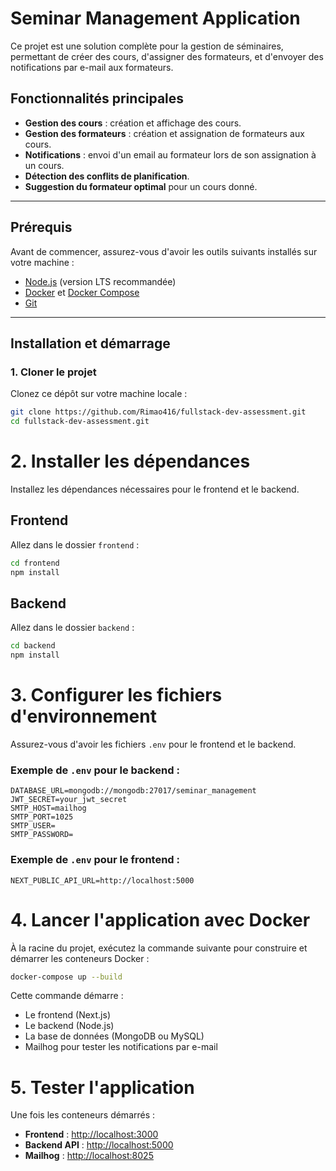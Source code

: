 # Seminar Management Application

Ce projet est une solution complète pour la gestion de séminaires, permettant de créer des cours, d'assigner des formateurs, et d'envoyer des notifications par e-mail aux formateurs.

## Fonctionnalités principales
- **Gestion des cours** : création et affichage des cours.
- **Gestion des formateurs** : création et assignation de formateurs aux cours.
- **Notifications** : envoi d'un email au formateur lors de son assignation à un cours.
- **Détection des conflits de planification**.
- **Suggestion du formateur optimal** pour un cours donné.

---

## Prérequis
Avant de commencer, assurez-vous d'avoir les outils suivants installés sur votre machine :
- [Node.js](https://nodejs.org/) (version LTS recommandée)
- [Docker](https://www.docker.com/) et [Docker Compose](https://docs.docker.com/compose/)
- [Git](https://git-scm.com/)

---

## Installation et démarrage

### 1. Cloner le projet
Clonez ce dépôt sur votre machine locale :
```bash
git clone https://github.com/Rimao416/fullstack-dev-assessment.git
cd fullstack-dev-assessment.git
```
# 2. Installer les dépendances

Installez les dépendances nécessaires pour le frontend et le backend.

## Frontend

Allez dans le dossier `frontend` :

```bash
cd frontend
npm install
```

## Backend

Allez dans le dossier `backend` :

```bash
cd backend
npm install
```

# 3. Configurer les fichiers d'environnement

Assurez-vous d'avoir les fichiers `.env` pour le frontend et le backend.

### Exemple de `.env` pour le backend :

```env
DATABASE_URL=mongodb://mongodb:27017/seminar_management
JWT_SECRET=your_jwt_secret
SMTP_HOST=mailhog
SMTP_PORT=1025
SMTP_USER=
SMTP_PASSWORD=
```

### Exemple de `.env` pour le frontend :

```env
NEXT_PUBLIC_API_URL=http://localhost:5000
```

# 4. Lancer l'application avec Docker

À la racine du projet, exécutez la commande suivante pour construire et démarrer les conteneurs Docker :

```bash
docker-compose up --build
```

Cette commande démarre :

- Le frontend (Next.js)
- Le backend (Node.js)
- La base de données (MongoDB ou MySQL)
- Mailhog pour tester les notifications par e-mail

# 5. Tester l'application

Une fois les conteneurs démarrés :

- **Frontend** : [http://localhost:3000](http://localhost:3000)
- **Backend API** : [http://localhost:5000](http://localhost:5000)
- **Mailhog** : [http://localhost:8025](http://localhost:8025)

